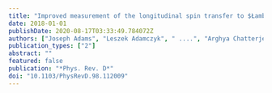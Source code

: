 ```yaml
---
title: "Improved measurement of the longitudinal spin transfer to $Łambda$ and $bar Łambda$ hyperons in polarized proton-proton collisions at $sqrt s$ = 200 GeV"
date: 2018-01-01
publishDate: 2020-08-17T03:33:49.784072Z
authors: ["Joseph Adams", "Leszek Adamczyk", " ....", "Arghya Chatterjee", "others [STAR Collaboration]"]
publication_types: ["2"]
abstract: ""
featured: false
publication: "*Phys. Rev. D*"
doi: "10.1103/PhysRevD.98.112009"
---
```


